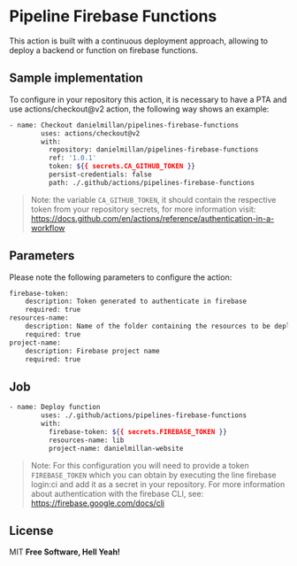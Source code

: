 # Pipeline Firebase Functions

This action is built with a continuous deployment approach, allowing to deploy a backend or function on firebase functions.

## Sample implementation

To configure in your repository this action, it is necessary to have a PTA and use actions/checkout@v2 action, the following way shows an example:

```sh
- name: Checkout danielmillan/pipelines-firebase-functions
        uses: actions/checkout@v2
        with:
          repository: danielmillan/pipelines-firebase-functions
          ref: '1.0.1'
          token: ${{ secrets.CA_GITHUB_TOKEN }}
          persist-credentials: false
          path: ./.github/actions/pipelines-firebase-functions
```

> Note: the variable `CA_GITHUB_TOKEN`, it should contain the respective token from your repository secrets, for more information visit: https://docs.github.com/en/actions/reference/authentication-in-a-workflow

## Parameters

Please note the following parameters to configure the action:

```sh
firebase-token:
    description: Token generated to authenticate in firebase
    required: true
resources-name:
    description: Name of the folder containing the resources to be deployed
    required: true
project-name:
    description: Firebase project name
    required: true
```

## Job

```sh
- name: Deploy function
        uses: ./.github/actions/pipelines-firebase-functions
        with:
          firebase-token: ${{ secrets.FIREBASE_TOKEN }}
          resources-name: lib
          project-name: danielmillan-website
```

> Note: For this configuration you will need to provide a token `FIREBASE_TOKEN` which you can obtain by executing the line firebase login:ci and add it as a secret in your repository. For more information about authentication with the firebase CLI, see: https://firebase.google.com/docs/cli

## License

MIT
**Free Software, Hell Yeah!**
